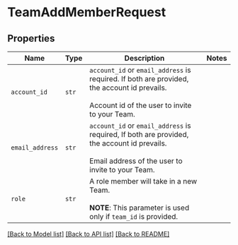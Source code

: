 # TeamAddMemberRequest



## Properties

| Name | Type | Description | Notes |
| ---- | ---- | ----------- | ----- |
| `account_id` | ```str``` |  `account_id` or `email_address` is required. If both are provided, the account id prevails.<br><br>Account id of the user to invite to your Team.  |  |
| `email_address` | ```str``` |  `account_id` or `email_address` is required, If both are provided, the account id prevails.<br><br>Email address of the user to invite to your Team.  |  |
| `role` | ```str``` |  A role member will take in a new Team.<br><br>**NOTE**: This parameter is used only if `team_id` is provided.  |  |


[[Back to Model list]](../README.md#documentation-for-models) [[Back to API list]](../README.md#documentation-for-api-endpoints) [[Back to README]](../README.md)


